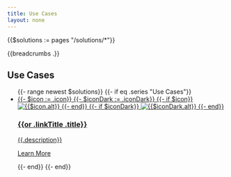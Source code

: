 ```yaml
---
title: Use Cases
layout: none
---
```


{{$solutions := pages "/solutions/*"}}
<section class="Solutions-header">
  <div class="Container">
    {{breadcrumbs .}}
    <h1 class="Solutions-useCase__title">Use Cases</h1>
  </div>
</section>
<section class="Solutions-useCases">
  <div class="Container">
    <ul class="MarketingCardList">
      {{- range newest $solutions}}
        {{- if eq .series "Use Cases"}}
        <li class="MarketingCard">
          <a href="{{.URL}}">
            <div class="MarketingCard-section">
              {{- $icon := .icon}}
              {{- $iconDark := .iconDark}}
              {{- if $icon}}
              <img
                class="LightMode-img"
                loading="lazy"
                alt="{{$icon.alt}}"
                src="{{path.Dir .URL}}/{{$icon.file}}"
              />
              {{- end}}
              {{- if $iconDark}}
              <img
                class="DarkMode-img"
                loading="lazy"
                alt="{{$iconDark.alt}}"
                src="{{path.Dir .URL}}/{{$iconDark.file}}"
              />
              {{- end}}
            </div>
            <div class="MarketingCard-section MarketingCard-section__spacer">
              <h3 class="MarketingCard-title">{{or .linkTitle .title}}</h3>
              <p class="MarketingCard-body">
                {{.description}}
              </p>
            </div>
            <div class="MarketingCard-section__bottom" aria-describedby="usecase-description">
              <p class="MarketingCard-action">
                Learn More
              </p>
            </div>
          </a>
        </li>
        {{- end}}
      {{- end}}
    </ul>
  </div>
  <div class="screen-reader-only" id="usecase-description" hidden>
          Opens in new window.
    </div>
</section>
